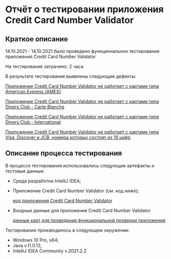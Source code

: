 # Отчёт о тестировании приложения Credit Card Number Validator 

## Краткое описание

14.10.2021 - 14.10.2021 было проведено функциональное тестирование приложения Credit Card Number Validator

На тестирование затрачено: 2 часа

В результате тестирования выявлены следующие дефекты:

[Приложение Credit Card Number Validator не работает с картами типа American Express (AMEX)](https://github.com/Valeriya908/Homework_1.2/issues/1)

[Приложение Credit Card Number Validator не работает с картами типа Diners Club - Carte Blanche](https://github.com/Valeriya908/Homework_1.2/issues/2)

[Приложение Credit Card Number Validator не работает с картами типа Diners Club - International](https://github.com/Valeriya908/Homework_1.2/issues/3)

[Приложение Credit Card Number Validator не работает с картами типа Visa, Discover и JCB, номера которых состоят из 19 цифр](https://github.com/Valeriya908/Homework_1.2/issues/4)

## Описание процесса тестирования

В процессе тестирования использовались следующие артефакты и тестовые данные:
* Среда разработки IntelliJ IDEA;
* Приложение Credit Card Number Validator (см. код ниже);

  [код приложения Credit Card Number Validator](https://github.com/Valeriya908/Homework_1.2/blob/master/src/Main.java)
* Входные данные для приложения Credit Card Number Validator 

  [данные карт для проведения функциональной проверки приложения](https://www.freeformatter.com/credit-card-number-generator-validator.html)

Тестирование производилось в следующем окружении:
* Windows 10 Pro, x64;
* Java v.11.0.12;
* IntelliJ IDEA Community v.2021.2.2
